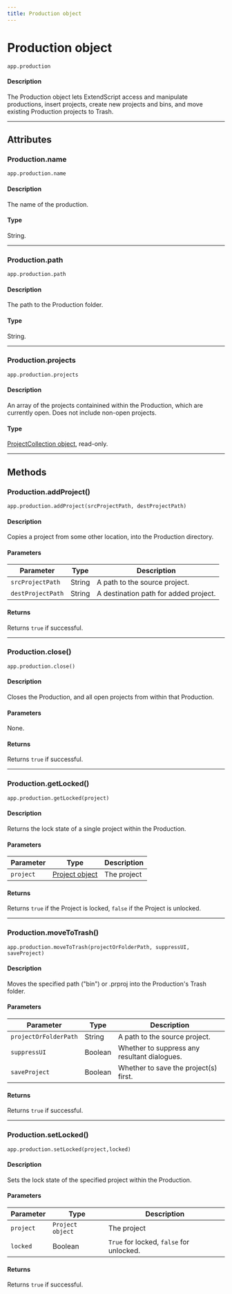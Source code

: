 ```yaml
---
title: Production object
---
```

# Production object

`app.production`

#### Description

The Production object lets ExtendScript access and manipulate productions, insert projects, create new projects and bins, and move existing Production projects to Trash.

---

## Attributes

### Production.name

`app.production.name`

#### Description

The name of the production.

#### Type

String.

---

### Production.path

`app.production.path`

#### Description

The path to the Production folder.

#### Type

String.

---

### Production.projects

`app.production.projects`

#### Description

An array of the projects containined within the Production, which are currently open. Does not include non-open projects.

#### Type

[ProjectCollection object](../../collection/projectcollection), read-only.

---

## Methods

### Production.addProject()

`app.production.addProject(srcProjectPath, destProjectPath)`

#### Description

Copies a project from some other location, into the Production directory.

#### Parameters

|     Parameter     |  Type  |              Description              |
| ----------------- | ------ | ------------------------------------- |
| `srcProjectPath`  | String | A path to the source project.         |
| `destProjectPath` | String | A destination path for added project. |

#### Returns

Returns `true` if successful.

---

### Production.close()

`app.production.close()`

#### Description

Closes the Production, and all open projects from within that Production.

#### Parameters

None.

#### Returns

Returns `true` if successful.

---

### Production.getLocked()

`app.production.getLocked(project)`

#### Description

Returns the lock state of a single project within the Production.

#### Parameters

| Parameter |              Type              | Description |
| --------- | ------------------------------ | ----------- |
| `project` | [Project object](.././project) | The project |

#### Returns

Returns `true` if the Project is locked, `false` if the Project is unlocked.

---

### Production.moveToTrash()

`app.production.moveToTrash(projectOrFolderPath, suppressUI, saveProject)`

#### Description

Moves the specified path ("bin") or .prproj into the Production's Trash folder.

#### Parameters

|       Parameter       |  Type   |                 Description                  |
| --------------------- | ------- | -------------------------------------------- |
| `projectOrFolderPath` | String  | A path to the source project.                |
| `suppressUI`          | Boolean | Whether to suppress any resultant dialogues. |
| `saveProject`         | Boolean | Whether to save the project(s) first.        |

#### Returns

Returns `true` if successful.

---

### Production.setLocked()

`app.production.setLocked(project,locked)`

#### Description

Sets the lock state of the specified project within the Production.

#### Parameters

| Parameter |       Type       |               Description                |
| --------- | ---------------- | ---------------------------------------- |
| `project` | `Project object` | The project                              |
| `locked`  | Boolean          | `True` for locked, `false` for unlocked. |

#### Returns

Returns `true` if successful.
